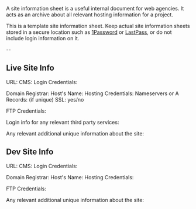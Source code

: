A site information sheet is a useful internal document for web agencies. It acts as an archive about all relevant hosting information for a project.

This is a template site information sheet. Keep actual site information sheets stored in a secure location such as [1Password](https://1password.com/) or [LastPass](https://www.lastpass.com/), or do not include login information on it.

--

## Live Site Info

URL:
CMS:
Login Credentials:

Domain Registrar:
Host's Name:
Hosting Credentials:
Nameservers or A Records: (if unique)
SSL: yes/no

FTP Credentials:

Login info for any relevant third party services:

Any relevant additional unique information about the site:


## Dev Site Info

URL:
CMS:
Login Credentials:

Domain Registrar:
Host's Name:
Hosting Credentials:

FTP Credentials:

Any relevant additional unique information about the site:
